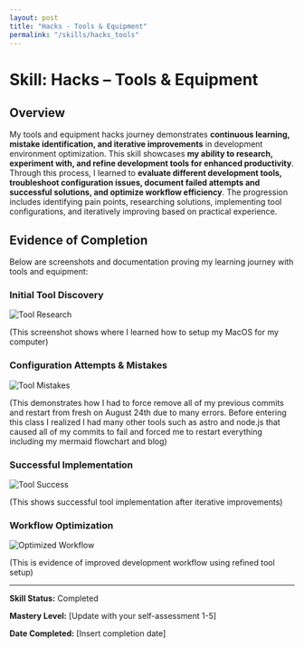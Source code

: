 ```yaml
---
layout: post
title: "Hacks - Tools & Equipment"
permalink: "/skills/hacks_tools"
---
```

# Skill: Hacks – Tools & Equipment

## Overview

My tools and equipment hacks journey demonstrates **continuous learning, mistake identification, and iterative improvements** in development environment optimization. This skill showcases **my ability to research, experiment with, and refine development tools for enhanced productivity**. Through this process, I learned to **evaluate different development tools, troubleshoot configuration issues, document failed attempts and successful solutions, and optimize workflow efficiency**. The progression includes identifying pain points, researching solutions, implementing tool configurations, and iteratively improving based on practical experience.

## Evidence of Completion

Below are screenshots and documentation proving my learning journey with tools and equipment:

### Initial Tool Discovery
![Tool Research](/student/assets/images/initialtoolsetup.png)

(This screenshot shows where I learned how to setup my MacOS for my computer)

### Configuration Attempts & Mistakes
![Tool Mistakes](/student/assets/images/errorandfixing.png)

(This demonstrates how I had to force remove all of my previous commits and restart from fresh on August 24th due to many errors. Before entering this class I realized I had many other tools such as astro and node.js that caused all of my commits to fail and forced me to restart everything including my mermaid flowchart and blog)

### Successful Implementation
![Tool Success](/student/assets/images/toolworking.png)

(This shows successful tool implementation after iterative improvements)

### Workflow Optimization
![Optimized Workflow](/student/assets/images/improveworkplace.png)

(This is evidence of improved development workflow using refined tool setup)

---

**Skill Status:** Completed  

**Mastery Level:** [Update with your self-assessment 1-5]  

**Date Completed:** [Insert completion date]